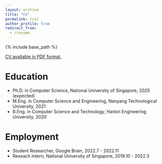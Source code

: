 ```yaml
---
layout: archive
title: "CV"
permalink: /cv/
author_profile: true
redirect_from:
  - /resume
---
```


{% include base_path %}

[CV available in PDF format.](/cv.pdf)

Education
======
* Ph.D. in Computer Science, National University of Singapore, 2025 (expected)
* M.Eng. in Computer Science and Engineering, Nanyang Technological University, 2021
* B.Eng. in Computer Science and Technology, Harbin Engineering University, 2020

Employment
======
* Student Researcher, Google Brain, 2022.7 - 2022.11
* Reseach Intern, National University of Singapore, 2019.10 - 2022.3
